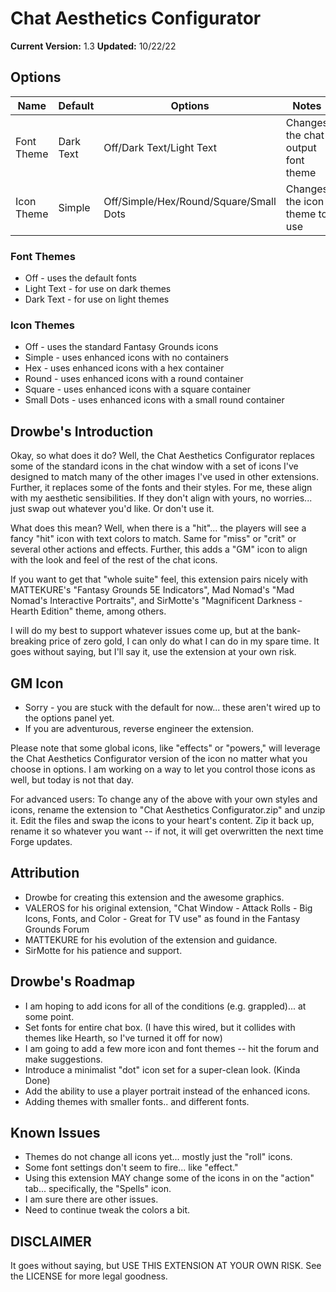 # Chat Aesthetics Configurator

**Current Version:** 1.3
**Updated:** 10/22/22

## Options

| Name| Default | Options | Notes |
|---|---|---|---|
|Font Theme|Dark Text|Off/Dark Text/Light Text|Changes the chat output font theme|
|Icon Theme|Simple|Off/Simple/Hex/Round/Square/Small Dots|Changes the icon theme to use|

### Font Themes

- Off - uses the default fonts
- Light Text - for use on dark themes
- Dark Text - for use on light themes

### Icon Themes

- Off - uses the standard Fantasy Grounds icons
- Simple - uses enhanced icons with no containers
- Hex - uses enhanced icons with a hex container
- Round - uses enhanced icons with a round container
- Square - uses enhanced icons with a square container
- Small Dots - uses enhanced icons with a small round container

## Drowbe's Introduction

Okay, so what does it do? Well, the Chat Aesthetics Configurator replaces some of the standard icons in the chat window with a set of icons I've designed to match many of the other images I've used in other extensions. Further, it replaces some of the fonts and their styles. For me, these align with my aesthetic sensibilities. If they don't align with yours, no worries... just swap out whatever you'd like. Or don't use it.

What does this mean? Well, when there is a "hit"... the players will see a fancy "hit" icon with text colors to match. Same for "miss" or "crit" or several other actions and effects. Further, this adds a "GM" icon to align with the look and feel of the rest of the chat icons.

If you want to get that "whole suite" feel, this extension pairs nicely with MATTEKURE's "Fantasy Grounds 5E Indicators", Mad Nomad's "Mad Nomad's Interactive Portraits", and SirMotte's "Magnificent Darkness - Hearth Edition" theme, among others.

I will do my best to support whatever issues come up, but at the bank-breaking price of zero gold, I can only do what I can do in my spare time. It goes without saying, but I'll say it, use the extension at your own risk.

## GM Icon

- Sorry - you are stuck with the default for now... these aren't wired up to the options panel yet.
- If you are adventurous, reverse engineer the extension.

Please note that some global icons, like "effects" or "powers," will leverage the Chat Aesthetics Configurator version of the icon no matter what you choose in options. I am working on a way to let you control those icons as well, but today is not that day.

For advanced users: To change any of the above with your own styles and icons, rename the extension to "Chat Aesthetics Configurator.zip" and unzip it. Edit the files and swap the icons to your heart's content. Zip it back up, rename it so whatever you want -- if not, it will get overwritten the next time Forge updates.

## Attribution

- Drowbe for creating this extension and the awesome graphics.
- VALEROS for his original extension, "Chat Window - Attack Rolls - Big Icons, Fonts, and Color - Great for TV use" as found in the Fantasy Grounds Forum
- MATTEKURE for his evolution of the extension and guidance.
- SirMotte for his patience and support.

## Drowbe's Roadmap

- I am hoping to add icons for all of the conditions (e.g. grappled)... at some point.
- Set fonts for entire chat box. (I have this wired, but it collides with themes like Hearth, so I've turned it off for now)
- I am going to add a few more icon and font themes -- hit the forum and make suggestions.
- Introduce a minimalist "dot" icon set for a super-clean look. (Kinda Done)
- Add the ability to use a player portrait instead of the enhanced icons.
- Adding themes with smaller fonts.. and different fonts.

## Known Issues

- Themes do not change all icons yet... mostly just the "roll" icons.
- Some font settings don't seem to fire... like "effect."
- Using this extension MAY change some of the icons in on the "action" tab... specifically, the "Spells" icon.
- I am sure there are other issues.
- Need to continue tweak the colors a bit.

## DISCLAIMER

It goes without saying, but USE THIS EXTENSION AT YOUR OWN RISK. See the LICENSE for more legal goodness.